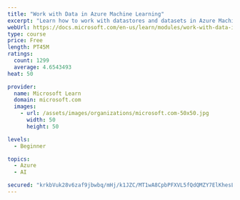 ```yaml
---
title: "Work with Data in Azure Machine Learning"
excerpt: "Learn how to work with datastores and datasets in Azure Machine Learning."
webUrl: https://docs.microsoft.com/en-us/learn/modules/work-with-data-in-aml/
type: course
price: Free
length: PT45M
ratings:
  count: 1299
  average: 4.6543493
heat: 50

provider:
  name: Microsoft Learn
  domain: microsoft.com
  images:
    - url: /assets/images/organizations/microsoft.com-50x50.jpg
      width: 50
      height: 50

levels:
  - Beginner

topics:
  - Azure
  - AI

secured: "krkbVuk28v6zaf9jbwbq/mHj/k1JZC/MT1wA8CpbPFXVL5fQdQMZY7ElKhesL18JmfguWCbNARl1qaIJ90JfO4fuPYezVAV6rXElKxs62r3d9yw1Fh+fWFRIdI1MtmMALg3VT7YZj2rTy0pOQpp6Cddoxbg16xXY9xZYotvyMeafJqfRyWB2kqTDhNTcTOtHNlJH6/Gaj7XIJE4NzMkEY40UrtXsYQ/xPxNHS2WfO1ECmwxw6iMJ/27MO9Gvb3JhG/1rrzQPBUF9uy750p+yXtuhJuv34MAxlA9KmvbilaufPm9KhYoVX3SIvSgqj3hNejrZSUTp/0icozg+PG2hb9pYXxGKP3SwsHN9aNOV+ESOWtLrg2P/YiK6d2UZ4UfXcjSGakm+zKqGdUR+lSGiv1khYL6uXSlS/SqLNR3X9cg=;npDGLlLP7nEJ3FVG6Qegeg=="
---
```


